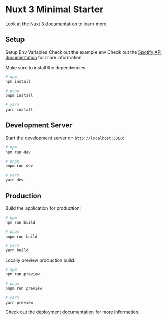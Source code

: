 # Nuxt 3 Minimal Starter

Look at the [Nuxt 3 documentation](https://nuxt.com/docs/getting-started/introduction) to learn more.

## Setup

Setup Env Variables
Check out the example env
Check out the [Spotify API documentation](https://developer.spotify.com/documentation/web-api) for more information.



Make sure to install the dependencies:

```bash
# npm
npm install

# pnpm
pnpm install

# yarn
yarn install
```

## Development Server

Start the development server on `http://localhost:3000`:

```bash
# npm
npm run dev

# pnpm
pnpm run dev

# yarn
yarn dev
```

## Production

Build the application for production:

```bash
# npm
npm run build

# pnpm
pnpm run build

# yarn
yarn build
```

Locally preview production build:

```bash
# npm
npm run preview

# pnpm
pnpm run preview

# yarn
yarn preview
```


Check out the [deployment documentation](https://nuxt.com/docs/getting-started/deployment) for more information.
